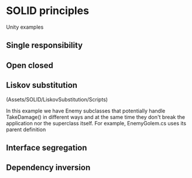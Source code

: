 # SOLID principles

Unity examples

## Single responsibility

## Open closed

## Liskov substitution
(Assets/SOLID/LiskovSubstitution/Scripts)

In this example we have Enemy subclasses that potentially handle TakeDamage() in different ways and at the same time they don't break the application nor the superclass itself. For example, EnemyGolem.cs uses its parent definition

## Interface segregation

## Dependency inversion

